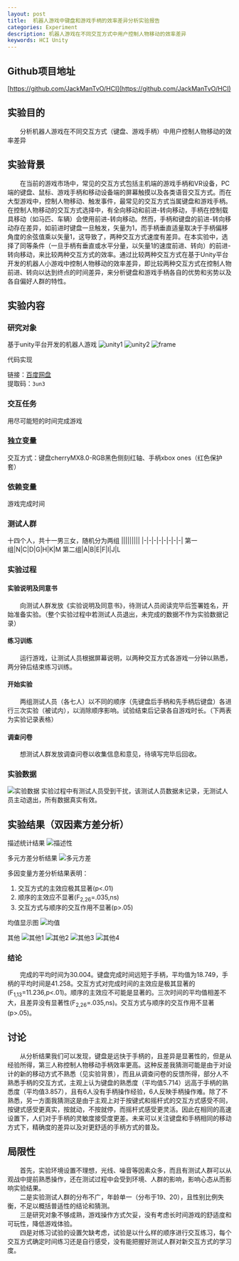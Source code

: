 ```yaml
---
layout: post
title:  机器人游戏中键盘和游戏手柄的效率差异分析实验报告
categories: Experiment
description: 机器人游戏在不同交互方式中用户控制人物移动的效率差异
keywords: HCI Unity
---
```

## Github项目地址

[https://github.com/JackManTvO/HCI](https://github.com/JackManTvO/HCI)

## 实验目的

&emsp;&emsp;分析机器人游戏在不同交互方式（键盘、游戏手柄）中用户控制人物移动的效率差异

## 实验背景

&emsp;&emsp;在当前的游戏市场中，常见的交互方式包括主机端的游戏手柄和VR设备，PC端的键盘、鼠标、游戏手柄和移动设备端的屏幕触摸以及各类语音交互方式。而在大型游戏中，控制人物移动、触发事件，最常见的交互方式当属键盘和游戏手柄。在控制人物移动的交互方式选择中，有全向移动和前进-转向移动，手柄在控制载具移动（如马匹、车辆）会使用前进-转向移动。然而，手柄和键盘的前进-转向移动存在差异，如前进时键盘一旦触发，矢量为1，而手柄垂直适量取决于手柄偏移角度的余弦值乘以矢量1，这导致了，两种交互方式速度有差异。在本实验中，选择了同等条件（一旦手柄有垂直或水平分量，以矢量1的速度前进、转向）的前进-转向移动，来比较两种交互方式的效率。通过比较两种交互方式在基于Unity平台开发的机器人小游戏中控制人物移动的效率差异，即比较两种交互方式在控制人物前进、转向以达到终点的时间差异，来分析键盘和游戏手柄各自的优势和劣势以及各自偏好人群的特性。

## 实验内容

### 研究对象

基于unity平台开发的机器人游戏
![unity1](/images/posts/Experiment/HCI-unity1.png)
![unity2](/images/posts/Experiment/HCI-unity2.png)
![frame](/images/posts/Experiment/HCI-frame.png)

代码实现

链接：[百度网盘](https://pan.baidu.com/s/1m6Ld65ag40Tb-ISB_vNtEA)  
提取码：`3un3`

### 交互任务

用尽可能短的时间完成游戏

### 独立变量

交互方式：键盘cherryMX8.0-RGB黑色侧刻红轴、手柄xbox ones（红色保护套）

### 依赖变量

游戏完成时间

### 测试人群

十四个人，共十一男三女，随机分为两组
|||||||||
|-|-|-|-|-|-|-|-|
第一组|N|C|D|G|H|K|M
第二组|A|B|E|F|I|J|L

### 实验过程

#### 实验说明及同意书

&emsp;&emsp;向测试人群发放《实验说明及同意书》，待测试人员阅读完毕后签署姓名，开始准备实验。（整个实验过程中若测试人员退出，未完成的数据不作为实验数据记录）

#### 练习训练

&emsp;&emsp;运行游戏，让测试人员根据屏幕说明，以两种交互方式各游戏一分钟以熟悉，两分钟后结束练习训练。

#### 开始实验

&emsp;&emsp;两组测试人员（各七人）以不同的顺序（先键盘后手柄和先手柄后键盘）各进行三次实验（被试内），以消除顺序影响。试验结束后记录各自游戏时长。（下两表为实验记录表格）

#### 调查问卷

&emsp;&emsp;想测试人群发放调查问卷以收集信息和意见，待填写完毕后回收。

### 实验数据

![实验数据](/images/posts/Experiment/HCI-SPSS.png)
实验过程中有测试人员受到干扰，该测试人员数据未记录，无测试人员主动退出，所有数据真实有效。

## 实验结果（双因素方差分析）

描述统计结果
![描述性](/images/posts/Experiment/HCI-analysis1.png)

多元方差分析结果
![多元方差](/images/posts/Experiment/HCI-analysis2.png)

多因变量方差分析结果表明：

1. 交互方式的主效应极其显著(p<.01)
2. 顺序的主效应不显著(F<sub>2,26</sub>=.035,ns)
3. 交互方式与顺序的交互作用不显著(p>.05)

均值显示图
![均值](/images/posts/Experiment/HCI-analysis3.png)

其他
![其他1](/images/posts/Experiment/HCI-analysis4.png)
![其他2](/images/posts/Experiment/HCI-analysis5.png)
![其他3](/images/posts/Experiment/HCI-analysis6.png)
![其他4](/images/posts/Experiment/HCI-analysis7.png)

### 结论

&emsp;&emsp;完成的平均时间为30.004。键盘完成时间远短于手柄，平均值为18.749，手柄的平均时间是41.258。交互方式对完成时间的主效应是极其显著的(F<sub>1,13</sub>=11.236,p<.01)。顺序的主效应不可能是显著的。三次时间的平均值相差不大，且差异没有显著性(F<sub>2,26</sub>=.035,ns)。交互方式与顺序的交互作用不显著(p>.05)。

## 讨论

&emsp;&emsp;从分析结果我们可以发现，键盘是远快于手柄的，且差异是显著性的，但是从经验所得，第三人称控制人物移动手柄效率更高。这种反差我猜测可能是由于对设计的新的移动方式不熟悉（见实验背景），而且从调查问卷的反馈所得，部分人不熟悉手柄的交互方式，主观上认为键盘的熟悉度（平均值5.714）远高于手柄的熟悉度（平均值3.857），且有6人没有手柄操作经验，6人反映手柄操作难。除了不熟悉，另一方面我猜测这是由于主观上对于按键式和摇杆式的交互方式感受不同，按键式感受更真实，按就动，不按就停，而摇杆式感受更灵活。因此在相同的高速设置下，人们对于手柄的灵敏度接受度更差。未来可以关注键盘和手柄相同的移动方式下，精确度的差异以及对更舒适的手柄方式的普及。

## 局限性

&emsp;&emsp;首先，实验环境设置不理想，光线、噪音等因素众多，而且有测试人群可以从观战中提前熟悉操作，还在测试过程中会受到环境、人群的影响，影响心态从而影响实验结果。  
&emsp;&emsp;二是实验测试人群的分布不广，年龄单一（分布于19、20），且性别比例失衡，不足以概括普适性的结论和猜测。  
&emsp;&emsp;三是研究对象不够成熟，游戏操作方式欠妥，没有考虑长时间游戏的舒适度和可玩性，降低游戏体验。  
&emsp;&emsp;四是对练习试验的设置欠缺考虑，试验是以什么样的顺序进行交互练习，每个交互方式确定时间练习还是自行感受，没有能把握好测试人群对新交互方式的学习度。
